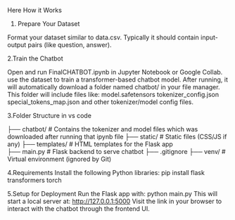 Here How it Works

1. Prepare Your Dataset
   
Format your dataset similar to data.csv.
Typically it should contain input-output pairs (like question, answer).

2.Train the Chatbot

Open and run FinalCHATBOT.ipynb in Jupyter Notebook or Google Collab.
use the dataset to train a transformer-based chatbot model.
After running, it will automatically download a folder named chatbot/ in your file manager.
This folder will include files like:
model.safetensors
tokenizer_config.json
special_tokens_map.json
and other tokenizer/model config files.

3.Folder Structure in vs code

├── chatbot/                  # Contains the tokenizer and model files which was downloaded after running that ipynb file
├── static/                   # Static files (CSS/JS if any)
├── templates/                # HTML templates for the Flask app              
├── main.py                   # Flask backend to serve chatbot
├── .gitignore
├── venv/                     # Virtual environment (ignored by Git)


4.Requirements
Install the following Python libraries:
pip install flask transformers torch


5.Setup for Deployment
Run the Flask app with:
python main.py
This will start a local server at:
http://127.0.0.1:5000
Visit the link in your browser to interact with the chatbot through the frontend UI.

